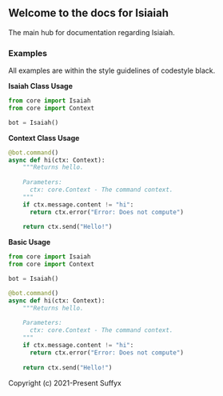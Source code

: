 ## Welcome to the docs for Isiaiah

The main hub for documentation regarding Isiaiah.

### Examples

All examples are within the style guidelines of codestyle black.

__**Isaiah Class Usage**__
```py
from core import Isaiah
from core import Context

bot = Isaiah()

```

__**Context Class Usage**__
```py
@bot.command()
async def hi(ctx: Context):
    """Returns hello.
    
    Parameters:
      ctx: core.Context - The command context.
    """
    if ctx.message.content != "hi":
      return ctx.error("Error: Does not compute")
    
    return ctx.send("Hello!")
```

__**Basic Usage**__
```py
from core import Isaiah
from core import Context

bot = Isaiah()

@bot.command()
async def hi(ctx: Context):
    """Returns hello.
    
    Parameters:
      ctx: core.Context - The command context.
    """
    if ctx.message.content != "hi":
      return ctx.error("Error: Does not compute")
    
    return ctx.send("Hello!")
```

Copyright (c) 2021-Present Suffyx
